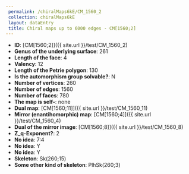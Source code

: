 ```yaml
--- 
 permalink: /chiralMaps6kE/CM_1560_2 
 collection: chiralMaps6kE
 layout: dataEntry
 title: Chiral maps up to 6000 edges - CM[1560;2]
---
```


- **ID**: [CM[1560;2]]({{ site.url }}/test/CM_1560_2)
- **Genus of the underlying surface**: 261
- **Length of the face**: 4
- **Valency**: 12
- **Length of the Petrie polygon**: 130
- **Is the automorphism group solvable?**: N
- **Number of vertices**: 260
- **Number of edges**: 1560
- **Number of faces**: 780
- **The map is self-**: none
- **Dual map**: [CM[1560;11]]({{ site.url }}/test/CM_1560_11)
- **Mirror (enantihomorphic) map**: [CM[1560;4]]({{ site.url }}/test/CM_1560_4)
- **Dual of the mirror image**: [CM[1560;8]]({{ site.url }}/test/CM_1560_8)
- **Z_q-Exponent?**: 2
- **No idea**:  7:4
- **No idea**: Y
- **No idea**: Y
- **Skeleton**: Sk(260;15)
- **Some other kind of skeleton**: PlhSk(260;3)
